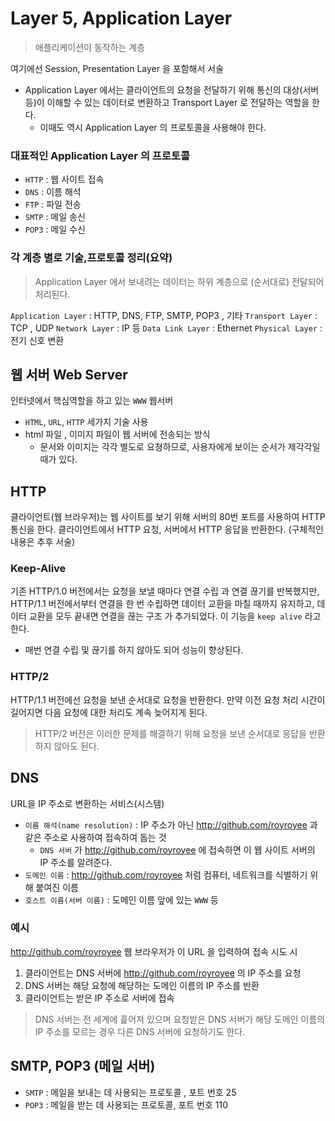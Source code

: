 # Layer 5, Application Layer
> 애플리케이션이 동작하는 계층
>
여기에선 Session, Presentation Layer 을 포함해서 서술

- Application Layer 에서는 클라이언트의 요청을 전달하기 위해 통신의 대상(서버 등)이 이해할 수 있는 데이터로 변환하고 Transport Layer 로 전달하는 역할을 한다.
  - 이때도 역시 Application Layer 의 프로토콜을 사용해야 한다.

### 대표적인 Application Layer 의 프로토콜
- `HTTP` : 웹 사이트 접속
- `DNS` : 이름 해석
- `FTP` : 파일 전송
- `SMTP` : 메일 송신
- `POP3` : 메일 수신

### 각 계층 별로 기술,프로토콜 정리(요약)
> Application Layer 에서 보내려는 데이터는 하위 계층으로 (순서대로) 전달되어 처리된다.

`Application Layer` : HTTP, DNS, FTP, SMTP, POP3 , 기타
`Transport Layer` : TCP , UDP
`Network Layer` : IP 등
`Data Link Layer` : Ethernet
`Physical Layer` : 전기 신호 변환

## 웹 서버 Web Server
인터넷에서 핵심역할을 하고 있는 `WWW` 웹서버
- `HTML`, `URL`, `HTTP` 세가지 기술 사용
- html 파일 , 이미지 파일이 웹 서버에 전송되는 방식
  - 문서와 이미지는 각각 별도로 요쳥하므로, 사용자에게 보이는 순서가 제각각일 때가 있다.

## HTTP
클라이언트(웹 브라우저)는 웹 사이트를 보기 위해 서버의 80번 포트를 사용하여 HTTP 통신을 한다.
클라이언트에서 HTTP 요청, 서버에서 HTTP 응답을 반환한다.
(구체적인 내용은 추후 서술)

### Keep-Alive
기존 HTTP/1.0 버전에서는 요청을 보낼 때마다 연결 수립 과 연결 끊기를 반복했지만, HTTP/1.1 버전에서부터 연결을 한 번 수립하면 데이터 교환을 마칠 때까지 유지하고,
데이터 교환을 모두 끝내면 연결을 끊는 구조 가  추가되었다. 이 기능을 `keep alive` 라고 한다.
- 매번 연결 수립 및 끊기를 하지 않아도 되어 성능이 향상된다.

### HTTP/2
HTTP/1.1 버전에선 요청을 보낸 순서대로 요청을 반환한다. 만약 이전 요청 처리 시간이 길어지면 다음 요청에 대한 처리도 계속 늦어지게 된다.
> HTTP/2 버전은 이러한 문제를 해결하기 위해 요청을 보낸 순서대로 응답을 반환하지 않아도 된다.

## DNS
URL을 IP 주소로 변환하는 서비스(시스템)
- `이름 해석(name resolution)` : IP 주소가 아닌 http://github.com/royroyee 과 같은 주소로 사용하여 접속하여 돕는 것
  - `DNS 서버` 가 http://github.com/royroyee 에 접속하면 이 웹 사이트 서버의 IP 주소를 알려준다.
- `도메인 이름` : http://github.com/royroyee 처럼 컴퓨터, 네트워크를 식별하기 위해 붙여진 이름
- `호스트 이름(서버 이름)` : 도메인 이름 앞에 있는 `WWW` 등

### 예시
http://github.com/royroyee 웹 브라우저가 이 URL 을 입력하여 접속 시도 시 
1. 클라이언트는 DNS 서버에 http://github.com/royroyee 의 IP 주소를 요청
2. DNS 서버는 해당 요청에 해당하는 도메인 이름의 IP 주소를 반환
3. 클라이언트는 받은 IP 주소로 서버에 접속
> DNS 서버는 전 세계에 흝어져 있으며 요청받은 DNS 서버가 해당 도메인 이름의 IP 주소를 모르는 경우 다른 DNS 서버에 요청하기도 한다.


## SMTP, POP3 (메일 서버)
- `SMTP` : 메일을 보내는 데 사용되는 프로토콜 , 포트 번호 25
- `POP3` : 메일을 받는 데 사용되는 프로토콜, 포트 번호 110